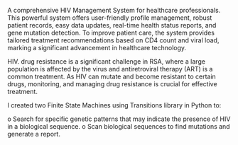 A comprehensive HIV Management System for healthcare professionals. This powerful system offers user-friendly profile management, robust patient records, easy data updates, real-time health status reports, and gene mutation detection. To improve patient care, the system provides tailored treatment recommendations based on CD4 count and viral load, marking a significant advancement in healthcare technology.

HIV. drug resistance is a significant challenge in RSA, where a large population is affected by the virus and antiretroviral therapy (ART) is a common treatment. As HIV can mutate and become resistant to certain drugs, monitoring, and managing drug resistance is crucial for effective treatment.

I created two Finite State Machines using Transitions library in Python to:

o	Search for specific genetic patterns that may indicate the presence of HIV in a biological sequence.
o	Scan biological sequences to find mutations and generate a report.

